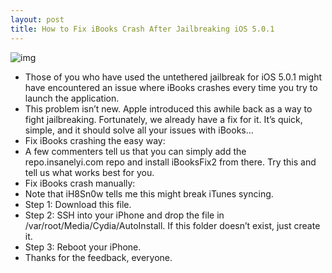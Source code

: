 ```yaml
---
layout: post
title: How to Fix iBooks Crash After Jailbreaking iOS 5.0.1
---
```

![img](http://media.idownloadblog.com/wp-content/uploads/2011/12/iBooks-Preview.jpg)
* Those of you who have used the untethered jailbreak for iOS 5.0.1 might have encountered an issue where iBooks crashes every time you try to launch the application.
* This problem isn’t new. Apple introduced this awhile back as a way to fight jailbreaking. Fortunately, we already have a fix for it. It’s quick, simple, and it should solve all your issues with iBooks…
* Fix iBooks crashing the easy way:
* A few commenters tell us that you can simply add the repo.insanelyi.com repo and install iBooksFix2 from there. Try this and tell us what works best for you.
* Fix iBooks crash manually:
* Note that iH8Sn0w tells me this might break iTunes syncing.
* Step 1: Download this file.
* Step 2: SSH into your iPhone and drop the file in /var/root/Media/Cydia/AutoInstall. If this folder doesn’t exist, just create it.
* Step 3: Reboot your iPhone.
* Thanks for the feedback, everyone.

